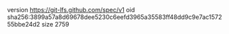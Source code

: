 version https://git-lfs.github.com/spec/v1
oid sha256:3899a57a8d69678dee5230c6eefd3965a35583ff48dd9c9e7ac157255bbe24d2
size 2759
